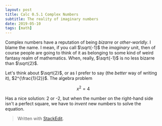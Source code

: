 ```yaml
---
layout: post
title: Calc 0.5.1 Complex Numbers
subtitle: The reality of imaginary numbers
date: 2019-05-10
tags: [math]
---
```


Complex numbers have a reputation of being *bizarre* or *other-worldly*. I blame the name. I mean, if you call $\sqrt{-1}$ the *imaginary* unit, then of course people are going to think of it as belonging to some kind of weird fantasy realm of mathematics. When, really, $\sqrt{-1}$ is no less bizarre than $\sqrt{2}$.  

Let's think about $\sqrt{2}$, or as I prefer to say (the *better* way of writing it), $2^{\frac{1}{2}}$. The algebra problem

$$
	x^2 = 4
$$

Has a nice solution: 2 or -2, but when the number on the right-hand side isn't a perfect square, we have to *invent* new numbers to solve the equation.

> Written with [StackEdit](https://stackedit.io/).
<!--stackedit_data:
eyJoaXN0b3J5IjpbMjEyNjMyNzc5N119
-->